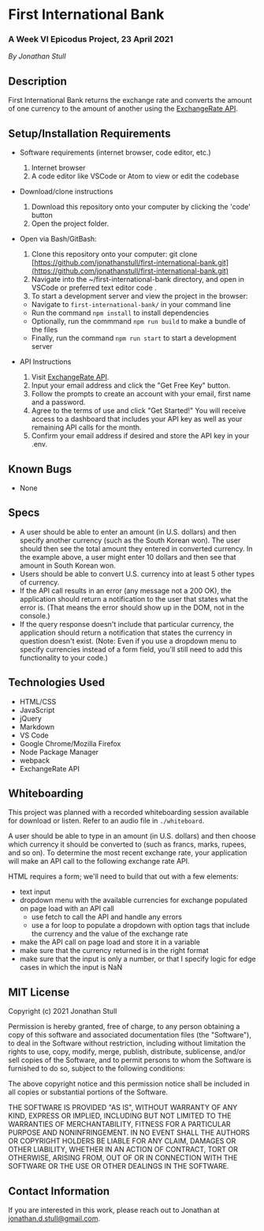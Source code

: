 # First International Bank

### A Week VI Epicodus Project, 23 April 2021

_By Jonathan Stull_

## **Description**

First International Bank returns the exchange rate and converts the amount of one currency to the amount of another using the [ExchangeRate API](https://www.exchangerate-api.com/).

## **Setup/Installation Requirements**

* Software requirements (internet browser, code editor, etc.)
  1. Internet browser
  2. A code editor like VSCode or Atom to view or edit the codebase

* Download/clone instructions
  1. Download this repository onto your computer by clicking the 'code' button
  2. Open the project folder.

* Open via Bash/GitBash:
  1. Clone this repository onto your computer: git clone [https://github.com/jonathanstull/first-international-bank.git](https://github.com/jonathanstull/first-international-bank.git)
  2. Navigate into the ~/first-international-bank directory, and open in VSCode or preferred text editor code .
  4. To start a development server and view the project in the browser:
    * Navigate to `first-international-bank/` in your command line
    * Run the command `npm install` to install dependencies
    * Optionally, run the commmand `npm run build` to make a bundle of the files
    * Finally, run the command `npm run start` to start a development server

* API Instructions
  1. Visit [ExchangeRate API](https://www.exchangerate-api.com/).
  2. Input your email address and click the "Get Free Key" button.
  3. Follow the prompts to create an account with your email, first name and a password.
  4. Agree to the terms of use and click "Get Started!" You will receive access to a dashboard that includes your API key as well as your remaining API calls for the month.
  5. Confirm your email address if desired and store the API key in your .env.

## **Known Bugs**

* None

## **Specs**

* A user should be able to enter an amount (in U.S. dollars) and then specify another currency (such as the South Korean won). The user should then see the total amount they entered in converted currency. In the example above, a user might enter 10 dollars and then see that amount in South Korean won.
* Users should be able to convert U.S. currency into at least 5 other types of currency.
* If the API call results in an error (any message not a 200 OK), the application should return a notification to the user that states what the error is. (That means the error should show up in the DOM, not in the console.)
* If the query response doesn't include that particular currency, the application should return a notification that states the currency in question doesn't exist. (Note: Even if you use a dropdown menu to specify currencies instead of a form field, you'll still need to add this functionality to your code.)

## **Technologies Used**

* HTML/CSS
* JavaScript
* jQuery
* Markdown
* VS Code
* Google Chrome/Mozilla Firefox
* Node Package Manager
* webpack
* ExchangeRate API

## Whiteboarding

This project was planned with a recorded whiteboarding session available for download or listen. Refer to an audio file in `./whiteboard`.

A user should be able to type in an amount (in U.S. dollars) and then choose which currency it should be converted to (such as francs, marks, rupees, and so on). To determine the most recent exchange rate, your application will make an API call to the following exchange rate API.

HTML requires a form; we'll need to build that out with a few elements:
* text input
* dropdown menu with the available currencies for exchange populated on page load with an API call
  * use fetch to call the API and handle any errors
  * use a for loop to populate a dropdown with option tags that include the currency and the value of the exchange rate
* make the API call on page load and store it in a variable
* make sure that the currency returned is in the right format
* make sure that the input is only a number, or that I specify logic for edge cases in which the input is NaN


## **MIT License**

Copyright (c) 2021 Jonathan Stull

Permission is hereby granted, free of charge, to any person obtaining a copy of this software and associated documentation files (the "Software"), to deal in the Software without restriction, including without limitation the rights to use, copy, modify, merge, publish, distribute, sublicense, and/or sell copies of the Software, and to permit persons to whom the Software is furnished to do so, subject to the following conditions:

The above copyright notice and this permission notice shall be included in all copies or substantial portions of the Software.

THE SOFTWARE IS PROVIDED "AS IS", WITHOUT WARRANTY OF ANY KIND, EXPRESS OR IMPLIED, INCLUDING BUT NOT LIMITED TO THE WARRANTIES OF MERCHANTABILITY, FITNESS FOR A PARTICULAR PURPOSE AND NONINFRINGEMENT. IN NO EVENT SHALL THE AUTHORS OR COPYRIGHT HOLDERS BE LIABLE FOR ANY CLAIM, DAMAGES OR OTHER LIABILITY, WHETHER IN AN ACTION OF CONTRACT, TORT OR OTHERWISE, ARISING FROM,
OUT OF OR IN CONNECTION WITH THE SOFTWARE OR THE USE OR OTHER DEALINGS IN THE SOFTWARE.

## **Contact Information**

If you are interested in this work, please reach out to Jonathan at <jonathan.d.stull@gmail.com>.